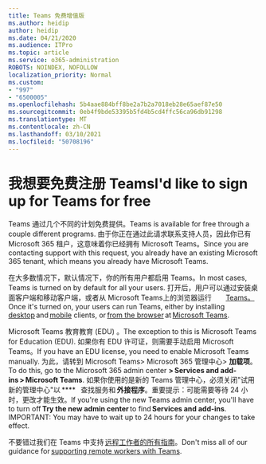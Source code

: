 ```yaml
---
title: Teams 免费增值版
ms.author: heidip
author: heidip
ms.date: 04/21/2020
ms.audience: ITPro
ms.topic: article
ms.service: o365-administration
ROBOTS: NOINDEX, NOFOLLOW
localization_priority: Normal
ms.custom:
- "997"
- "6500005"
ms.openlocfilehash: 5b4aae884bff8be2a7b2a7018eb28e65aef87e50
ms.sourcegitcommit: 0eb4f9bde53395b5fd4b5cd4ffc56ca96db91298
ms.translationtype: MT
ms.contentlocale: zh-CN
ms.lasthandoff: 03/10/2021
ms.locfileid: "50708196"
---
```

# <a name="id-like-to-sign-up-for-teams-for-free"></a><span data-ttu-id="e5643-102">我想要免费注册 Teams</span><span class="sxs-lookup"><span data-stu-id="e5643-102">I'd like to sign up for Teams for free</span></span>

<span data-ttu-id="e5643-103">Teams 通过几个不同的计划免费提供。</span><span class="sxs-lookup"><span data-stu-id="e5643-103">Teams is available for free through a couple different programs.</span></span> <span data-ttu-id="e5643-104">由于你正在通过此请求联系支持人员，因此你已有 Microsoft 365 租户，这意味着你已经拥有 Microsoft Teams。</span><span class="sxs-lookup"><span data-stu-id="e5643-104">Since you are contacting support with this request, you already have an existing Microsoft 365 tenant, which means you already have Microsoft Teams.</span></span>

<span data-ttu-id="e5643-105">在大多数情况下，默认情况下，你的所有用户都启用 Teams。</span><span class="sxs-lookup"><span data-stu-id="e5643-105">In most cases, Teams is turned on by default for all your users.</span></span> <span data-ttu-id="e5643-106">打开后，用户可以通过安装桌面客户端和移动客户端，或者从 Microsoft Teams[](https://docs.microsoft.com/MicrosoftTeams/get-clients#desktop-client)上的浏览器运行    [](https://docs.microsoft.com/MicrosoftTeams/get-clients#mobile-clients) [](https://dos.microsoft.com/MicrosoftTeams/get-clients#web-client)    [Teams。](https://www.microsoft.com/microsoft-teams/teams-for-work)</span><span class="sxs-lookup"><span data-stu-id="e5643-106">Once it's turned on, your users can run Teams, either by installing [desktop](https://docs.microsoft.com/MicrosoftTeams/get-clients#desktop-client) and [mobile](https://docs.microsoft.com/MicrosoftTeams/get-clients#mobile-clients) clients, or [from the browser](https://dos.microsoft.com/MicrosoftTeams/get-clients#web-client) at [Microsoft Teams](https://www.microsoft.com/microsoft-teams/teams-for-work).</span></span>

<span data-ttu-id="e5643-107">Microsoft Teams 教育教育 (EDU) 。</span><span class="sxs-lookup"><span data-stu-id="e5643-107">The exception to this is Microsoft Teams for Education (EDU).</span></span> <span data-ttu-id="e5643-108">如果你有 EDU 许可证，则需要手动启用 Microsoft Teams。</span><span class="sxs-lookup"><span data-stu-id="e5643-108">If you have an EDU license, you need to enable Microsoft Teams manually.</span></span> <span data-ttu-id="e5643-109">为此，请转到 Microsoft Teams> Microsoft 365 管理中心> **加载项**。</span><span class="sxs-lookup"><span data-stu-id="e5643-109">To do this, go to the Microsoft 365 admin center **> Services and add-ins > Microsoft Teams**.</span></span> <span data-ttu-id="e5643-110">如果你使用的是新的 Teams 管理中心，必须关闭"试用新的管理中心"以 \*\*\*\*   查找服务和 **外接程序**。重要提示：可能需要等待 24 小时，更改才能生效。</span><span class="sxs-lookup"><span data-stu-id="e5643-110">If you're using the new Teams admin center, you'll have to turn off **Try the new admin center** to find **Services and add-ins**. IMPORTANT: You may have to wait up to 24 hours for your changes to take effect.</span></span>

<span data-ttu-id="e5643-111">不要错过我们在 Teams 中支持 [远程工作者的所有指南](https://docs.microsoft.com/MicrosoftTeams/support-remote-work-with-teams)。</span><span class="sxs-lookup"><span data-stu-id="e5643-111">Don't miss all of our guidance for [supporting remote workers with Teams](https://docs.microsoft.com/MicrosoftTeams/support-remote-work-with-teams).</span></span>
